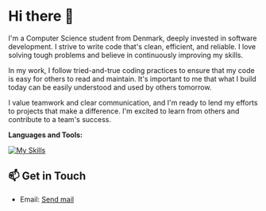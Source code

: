 # Hi there 👋

I'm a Computer Science student from Denmark, deeply invested in software development. I strive to write code that's clean, efficient, and reliable. I love solving tough problems and believe in continuously improving my skills.

In my work, I follow tried-and-true coding practices to ensure that my code is easy for others to read and maintain. It's important to me that what I build today can be easily understood and used by others tomorrow.

I value teamwork and clear communication, and I'm ready to lend my efforts to projects that make a difference. I'm excited to learn from others and contribute to a team's success.

**Languages and Tools:**  

[![My Skills](https://skillicons.dev/icons?i=java,cs,ts,dotnet,angular,react,mysql)](https://skillicons.dev)

## 📫 Get in Touch

- Email: [Send mail](mailto:cph-pd94@cphbusiness.dk)
